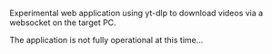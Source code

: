 Experimental web application using yt-dlp to download videos via a websocket on the target PC.

The application is not fully operational at this time...
